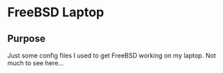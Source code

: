 # FreeBSD Laptop
## Purpose
Just some config files I used to get FreeBSD working on my laptop. Not much to see here...
